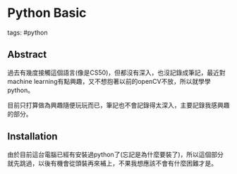 # Python Basic

tags: #python

## Abstract

過去有幾度接觸這個語言(像是CS50)，但都沒有深入，也沒記錄成筆記，最近對machine learning有點興趣，又不想抱著以前的openCV不放，所以就學學python。

目前只打算做為興趣隨便玩玩而已，筆記也不會記錄得太深入，主要記錄我感興趣的部分。

## Installation

由於目前這台電腦已經有安裝過python了(忘記是為什麼要裝了)，所以這個部分就先跳過，以後有機會從頭裝再來補上，不果我想應該不會有什麼困難才是。
